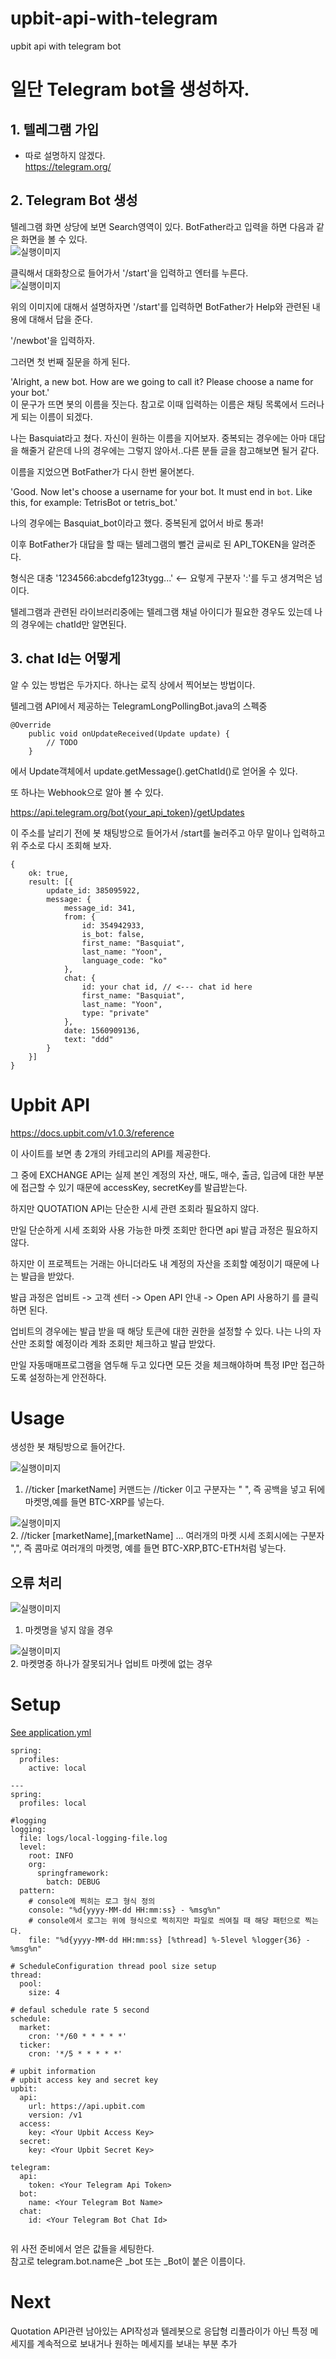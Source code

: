 # upbit-api-with-telegram
upbit api with telegram bot


# 일단 Telegram bot을 생성하자.
## 1. 텔레그램 가입
  - 따로 설명하지 않겠다.    
    https://telegram.org/    
    
## 2. Telegram Bot 생성
텔레그램 화면 상당에 보면 Search영역이 있다. BotFather라고 입력을 하면 다음과 같은 화면을 볼 수 있다.    
![실행이미지](https://github.com/basquiat78/upbit-api-with-telegram/blob/quotation-api-v0.1/capture/capture1.png)

클릭해서 대화창으로 들어가서 '/start'을 입력하고 엔터를 누른다.    
![실행이미지](https://github.com/basquiat78/upbit-api-with-telegram/blob/quotation-api-v0.1/capture/capture2.png)


위의 이미지에 대해서 설명하자면 '/start'를 입력하면 BotFather가 Help와 관련된 내용에 대해서 답을 준다.

'/newbot'을 입력하자.    

그러면 첫 번째 질문을 하게 된다.    

'Alright, a new bot. How are we going to call it? Please choose a name for your bot.'    
이 문구가 뜨면 봇의 이름을 짓는다. 참고로 이때 입력하는 이름은 채팅 목록에서 드러나게 되는 이름이 되겠다.


나는 Basquiat라고 쳤다. 자신이 원하는 이름을 지어보자. 중복되는 경우에는 아마 대답을 해줄거 같은데 나의 경우에는 그렇지 않아서..다른 분들 글을 참고해보면 될거 같다.

이름을 지었으면 BotFather가 다시 한번 물어본다.    

'Good. Now let's choose a username for your bot. It must end in `bot`. Like this, for example: TetrisBot or tetris_bot.'    

나의 경우에는 Basquiat_bot이라고 했다. 중복된게 없어서 바로 통과!

이후 BotFather가 대답을 할 때는 텔레그램의 뻘건 글씨로 된 API_TOKEN을 알려준다.

형식은 대충 '1234566:abcdefg123tygg...' <-- 요렇게 구분자 ':'를 두고 생겨먹은 넘이다.

텔레그램과 관련된 라이브러리중에는 텔레그램 채널 아이디가 필요한 경우도 있는데 나의 경우에는 chatId만 알면된다.


## 3. chat Id는 어떻게    

알 수 있는 방법은 두가지다. 하나는 로직 상에서 찍어보는 방법이다.

텔레그램 API에서 제공하는 TelegramLongPollingBot.java의 스펙중 

``` 
@Override
	public void onUpdateReceived(Update update) {
		// TODO
	}
```

에서 Update객체에서 update.getMessage().getChatId()로 얻어올 수 있다.

또 하나는 Webhook으로 알아 볼 수 있다.

https://api.telegram.org/bot{your_api_token}/getUpdates

이 주소를 날리기 전에 봇 채팅방으로 들어가서 /start를 눌러주고 아무 말이나 입력하고 위 주소로 다시 조회해 보자.    


``` 
{
	ok: true,
	result: [{
		update_id: 385095922,
		message: {
			message_id: 341,
			from: {
				id: 354942933,
				is_bot: false,
				first_name: "Basquiat",
				last_name: "Yoon",
				language_code: "ko"
			},
			chat: {
				id: your chat id, // <--- chat id here
				first_name: "Basquiat",
				last_name: "Yoon",
				type: "private"
			},
			date: 1560909136,
			text: "ddd"
		}
	}]
}
```

# Upbit API    

https://docs.upbit.com/v1.0.3/reference

이 사이트를 보면 총 2개의 카테고리의 API를 제공한다.

그 중에 EXCHANGE API는 실제 본인 계정의 자산, 매도, 매수, 출금, 입금에 대한 부분에 접근할 수 있기 때문에 accessKey, secretKey를 발급받는다.

하지만 QUOTATION API는 단순한 시세 관련 조회라 필요하지 않다.

만일 단순하게 시세 조회와 사용 가능한 마켓 조회만 한다면 api 발급 과정은 필요하지 않다.

하지만 이 프로젝트는 거래는 아니더라도 내 계정의 자산을 조회할 예정이기 때문에 나는 발급을 받았다.

발급 과정은 업비트 -> 고객 센터 -> Open API 안내 -> Open API 사용하기 를 클릭하면 된다.

업비트의 경우에는 발급 받을 때 해당 토큰에 대한 권한을 설정할 수 있다. 나는 나의 자산만 조회할 예정이라 계좌 조회만 체크하고 발급 받았다.

만일 자동매매프로그램을 염두해 두고 있다면 모든 것을 체크해야하며 특정 IP만 접근하도록 설정하는게 안전하다.    

# Usage    
생성한 봇 채팅방으로 들어간다.

![실행이미지](https://github.com/basquiat78/upbit-api-with-telegram/blob/quotation-api-v0.1/capture/capture3.png)    
1. //ticker [marketName]
커맨드는 //ticker 이고 구분자는 " ", 즉 공백을 넣고 뒤에 마켓명,예를 들면 BTC-XRP를 넣는다.

![실행이미지](https://github.com/basquiat78/upbit-api-with-telegram/blob/quotation-api-v0.1/capture/capture4.png)  
2. //ticker [marketName],[marketName] ...
여러개의 마켓 시세 조회시에는 구분자 ",", 즉 콤마로 여러개의 마켓명, 예를 들면 BTC-XRP,BTC-ETH처럼 넣는다.

## 오류 처리
![실행이미지](https://github.com/basquiat78/upbit-api-with-telegram/blob/quotation-api-v0.1/capture/capture5.png)   
1. 마켓명을 넣지 않을 경우

![실행이미지](https://github.com/basquiat78/upbit-api-with-telegram/blob/quotation-api-v0.1/capture/capture6.png)   
2. 마켓명중 하나가 잘못되거나 업비트 마켓에 없는 경우

# Setup

[See application.yml](https://github.com/basquiat78/upbit-api-with-telegram/blob/quotation-api-v0.1/src/main/resources/application.yml)

``` 
spring:
  profiles:
    active: local

---
spring:
  profiles: local

#logging
logging:
  file: logs/local-logging-file.log
  level:
    root: INFO
    org:
      springframework:
        batch: DEBUG
  pattern:
    # console에 찍히는 로그 형식 정의
    console: "%d{yyyy-MM-dd HH:mm:ss} - %msg%n"
    # console에서 로그는 위에 형식으로 찍히지만 파일로 씌여질 때 해당 패턴으로 찍는다. 
    file: "%d{yyyy-MM-dd HH:mm:ss} [%thread] %-5level %logger{36} - %msg%n"

# ScheduleConfiguration thread pool size setup
thread:
  pool:
    size: 4

# defaul schedule rate 5 second
schedule:
  market:
    cron: '*/60 * * * * *'
  ticker:
    cron: '*/5 * * * * *'
  
# upbit information
# upbit access key and secret key
upbit:
  api:
    url: https://api.upbit.com
    version: /v1
  access:
    key: <Your Upbit Access Key>
  secret:
    key: <Your Upbit Secret Key>

telegram:
  api:
    token: <Your Telegram Api Token>
  bot:
    name: <Your Telegram Bot Name>
  chat:
    id: <Your Telegram Bot Chat Id>
  
```


위 사전 준비에서 얻은 값들을 세팅한다.    
참고로 telegram.bot.name은 _bot 또는 _Bot이 붙은 이름이다.

# Next 

Quotation API관련 남아있는 API작성과 텔레봇으로 응답형 리플라이가 아닌 특정 메세지를 계속적으로 보내거나 원하는 메세지를 보내는 부분 추가
